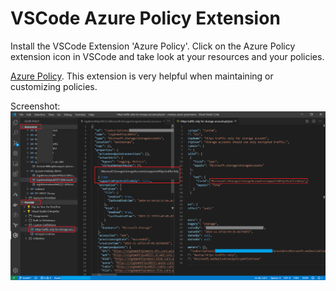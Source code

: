 # VSCode Azure Policy Extension

Install the VSCode Extension 'Azure Policy'. Click on the Azure Policy extension icon in VSCode and take look at your resources
and your policies.

[Azure Policy](https://marketplace.visualstudio.com/items?itemName=AzurePolicy.azurepolicyextension). This extension is very helpful when maintaining or customizing policies.

Screenshot:  
![VSCode Azure Policy Extension](images/VSCode-PolicyExtension4.png)